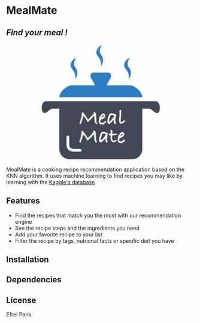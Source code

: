 # MealMate
## _Find your meal !_

![Meal Mate logo](https://github.com/Pernam75/MealMate/blob/main/src/MealMateLogo.jpg?raw=true)

MealMate is a cooking recipe recommendation application based on the KNN algorithm. It uses machine learning to find recipes you may like by learning with the [Kaggle's database](https://www.kaggle.com/datasets/shuyangli94/food-com-recipes-and-user-interactions)

## Features
* Find the recipes that match you the most with our recommendation engine
* See the recipe steps and the ingredients you need
* Add your favorite recipe to your list
* Filter the recipe by tags, nutrional facts or specific diet you have

## Installation

## Dependencies

## License
Efrei Paris
